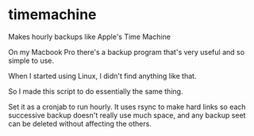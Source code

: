 timemachine
===========

Makes hourly backups like Apple's Time Machine

On my Macbook Pro there's a backup program that's very useful and so simple to use.

When I started using Linux, I didn't find anything like that.

So I made this script to do essentially the same thing.

Set it as a cronjab to run hourly. It uses rsync to make hard links so each successive backup doesn't really use much space, and any backup seet can be deleted  without affecting the others.

